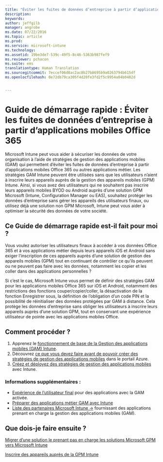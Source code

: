 ```yaml
---
title: "Éviter les fuites de données d’entreprise à partir d’applications mobiles Office 365 | Microsoft Intune"
description: 
keywords: 
author: jeffgilb
manager: angrobe
ms.date: 07/22/2016
ms.topic: article
ms.prod: 
ms.service: microsoft-intune
ms.technology: 
ms.assetid: 19be3de7-539c-49f5-8c46-5363b987fef9
ms.reviewer: pchacon
ms.suite: ems
translationtype: Human Translation
ms.sourcegitcommit: 7eccef06d8ac2ac8b27b8695b9a0263794b615df
ms.openlocfilehash: 0e72db79ca305f4d20fe3fd2f5c9954a04b0482d


---
```


# Guide de démarrage rapide : Éviter les fuites de données d’entreprise à partir d’applications mobiles Office 365
Microsoft Intune peut vous aider à sécuriser les données de votre organisation à l’aide de stratégies de gestion des applications mobiles (GAM) qui permettent d’éviter les fuites de données d’entreprise à partir d’applications mobiles Office 365 ou autres applications métier. Les stratégies GAM Intune peuvent être utilisées sans que les utilisateurs n’aient à inscrire leurs appareils auprès de la gestion des appareils mobiles (GPM) Intune. Ainsi, si vous avez des utilisateurs qui ne souhaitent pas inscrire leurs appareils mobiles BYOD ou Android auprès d’une solution GPM Microsoft (Intune, Configuration Manager ou EAS), souhaitez protéger les données d’entreprise sans gérer les appareils des utilisateurs finaux, ou utilisez déjà une solution non GPM Microsoft, Intune peut vous aider à optimiser la sécurité des données de votre société.   

## Ce Guide de démarrage rapide est-il fait pour moi ?
Vous voulez autoriser les utilisateurs finaux à accéder à vos données Office 365 et à vos applications métier depuis leurs appareils iOS et Android sans exiger l’inscription de ces appareils auprès d’une solution de gestion des appareils mobiles (GPM) tout en continuant de contrôler ce qu’ils peuvent ou ne peuvent pas faire avec les données, notamment les copier et les coller dans des applications personnelles ?

Si c’est le cas, Microsoft Intune vous permet de définir des stratégies GAM pour les applications mobiles Office 365 sur iOS et Android, notamment des restrictions des fonctions couper/copier/coller, la désactivation de la fonction Enregistrer sous, la définition de l’obligation d’un code PIN et la possibilité de réinitialiser des données protégées par GAM à distance.  Cela protège les données d’entreprise sans obliger les utilisateurs à inscrire leurs appareils auprès d’une solution GPM, tout en conservant une expérience utilisateur de pointe avec les applications mobiles Office.

## Comment procéder ?
1.  Apprenez le [fonctionnement de base de la Gestion des applications mobiles (GAM) Intune](/intune/deploy-use/protect-app-data-using-mobile-app-management-policies-with-microsoft-intune).
2.  Découvrez [ce que vous devez faire avant de pouvoir créer des stratégies de gestion des applications mobiles](/intune/deploy-use/get-ready-to-configure-mobile-app-management-policies-with-microsoft-intune) dans le portail Azure.
3.  [Créez et déployez des stratégies de gestion des applications mobiles](/intune/deploy-use/get-ready-to-configure-mobile-app-management-policies-with-microsoft-intune) avec Intune.

### Informations supplémentaires :
- [Expérience de l’utilisateur final](/intune/deploy-use/end-user-experience-for-mam-enabled-apps-with-microsoft-intune) pour des applications avec la GAM activée.
- [Préparer des applications métier GAM avec Intune](/intune/deploy-use/decide-how-to-prepare-apps-for-mobile-application-management-with-microsoft-intune)
- <a href="https://www.microsoft.com/en-us/cloud-platform/microsoft-intune-partners" target="_blank"> Liste des partenaires Microsoft Intune &rarr;</a> fournissant des applications prenant en charge la gestion des applications mobiles (GAM).

## Que dois-je faire ensuite ?
[Migrer d’une solution le prenant pas en charge les solutions Microsoft GPM vers Microsoft Intune](/intune/deploy-use/migrate-to-intune)

[Inscrire des appareils auprès de la GPM Intune](/intune/deploy-use/enroll-devices-in-microsoft-intune)



<!--HONumber=Jul16_HO4-->


